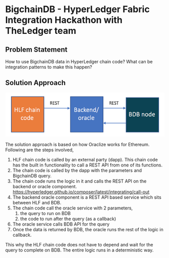 # BigchainDB - HyperLedger Fabric Integration Hackathon with TheLedger team

## Problem Statement

How to use BigchainDB data in HyperLedger chain code? What can be integration patterns to make this happen?

## Solution Approach

![arch diagram](./hld.png "hld diagram")

The solution approach is based on how Oraclize works for Ethereum. Following are the steps involved,

1. HLF chain code is called by an external party (dapp). This chain code has the built in functionality to call a REST API from one of its functions.
1. The chain code is called by the dapp with the parameters and BigchainDB query.
1. The chain code runs the logic in it and calls the REST API on the backend or oracle component. https://hyperledger.github.io/composer/latest/integrating/call-out
1. The backend oracle component is a REST API based service which sits between HLF and BDB.
1. The chain code call the oracle service with 2 parameters,
    1. the query to run on BDB
    1. the code to run after the query (as a callback)
1. The oracle service calls BDB API for the query
1. Once the data is returned by BDB, the oracle runs the rest of the logic in callback.

This why the HLF chain code does not have to depend and wait for the query to complete on BDB. The entire logic runs in a deterministic way.
